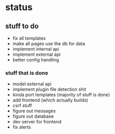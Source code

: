 # status

## stuff to do

* fix all templates
* make all pages use the db for data
* implement internal api
* implement external api
* better config handling

### stuff that is done

* model external api
* implement plugin file detection shit
* kinda port templates (majority of stuff is done)
* add frontend (which actually builds)
* csrf stuff
* figure out messages
* figure out database
* dev server for frontend
* fix alerts

